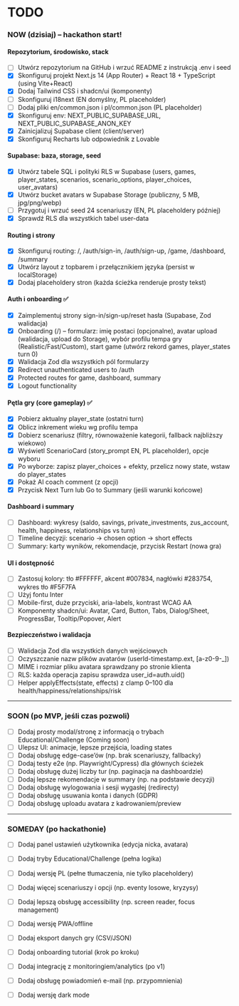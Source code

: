 # TODO

### NOW (dzisiaj) – hackathon start!

#### Repozytorium, środowisko, stack
- [ ] Utwórz repozytorium na GitHub i wrzuć README z instrukcją .env i seed
- [x] Skonfiguruj projekt Next.js 14 (App Router) + React 18 + TypeScript (using Vite+React)
- [x] Dodaj Tailwind CSS i shadcn/ui (komponenty)
- [ ] Skonfiguruj i18next (EN domyślny, PL placeholder)
- [ ] Dodaj pliki en/common.json i pl/common.json (PL placeholder)
- [x] Skonfiguruj env: NEXT_PUBLIC_SUPABASE_URL, NEXT_PUBLIC_SUPABASE_ANON_KEY
- [x] Zainicjalizuj Supabase client (client/server)
- [x] Skonfiguruj Recharts lub odpowiednik z Lovable

#### Supabase: baza, storage, seed
- [x] Utwórz tabele SQL i polityki RLS w Supabase (users, games, player_states, scenarios, scenario_options, player_choices, user_avatars)
- [x] Utwórz bucket avatars w Supabase Storage (publiczny, 5 MB, jpg/png/webp)
- [ ] Przygotuj i wrzuć seed 24 scenariuszy (EN, PL placeholdery później)
- [x] Sprawdź RLS dla wszystkich tabel user-data

#### Routing i strony
- [x] Skonfiguruj routing: /, /auth/sign-in, /auth/sign-up, /game, /dashboard, /summary
- [x] Utwórz layout z topbarem i przełącznikiem języka (persist w localStorage)
- [x] Dodaj placeholdery stron (każda ścieżka renderuje prosty tekst)

#### Auth i onboarding ✅
- [x] Zaimplementuj strony sign-in/sign-up/reset hasła (Supabase, Zod walidacja)
- [x] Onboarding (/) – formularz: imię postaci (opcjonalne), avatar upload (walidacja, upload do Storage), wybór profilu tempa gry (Realistic/Fast/Custom), start game (utwórz rekord games, player_states turn 0)
- [x] Walidacja Zod dla wszystkich pól formularzy
- [x] Redirect unauthenticated users to /auth
- [x] Protected routes for game, dashboard, summary
- [x] Logout functionality

#### Pętla gry (core gameplay) ✅
- [x] Pobierz aktualny player_state (ostatni turn)
- [x] Oblicz inkrement wieku wg profilu tempa
- [x] Dobierz scenariusz (filtry, równoważenie kategorii, fallback najbliższy wiekowo)
- [x] Wyświetl ScenarioCard (story_prompt EN, PL placeholder), opcje wyboru
- [x] Po wyborze: zapisz player_choices + efekty, przelicz nowy state, wstaw do player_states
- [x] Pokaż AI coach comment (z opcji)
- [x] Przycisk Next Turn lub Go to Summary (jeśli warunki końcowe)

#### Dashboard i summary
- [ ] Dashboard: wykresy (saldo, savings, private_investments, zus_account, health, happiness, relationships vs turn)
- [ ] Timeline decyzji: scenario → chosen option → short effects
- [ ] Summary: karty wyników, rekomendacje, przycisk Restart (nowa gra)

#### UI i dostępność
- [ ] Zastosuj kolory: tło #FFFFFF, akcent #007834, nagłówki #283754, wykres tło #F5F7FA
- [ ] Użyj fontu Inter
- [ ] Mobile-first, duże przyciski, aria-labels, kontrast WCAG AA
- [ ] Komponenty shadcn/ui: Avatar, Card, Button, Tabs, Dialog/Sheet, ProgressBar, Tooltip/Popover, Alert

#### Bezpieczeństwo i walidacja
- [ ] Walidacja Zod dla wszystkich danych wejściowych
- [ ] Oczyszczanie nazw plików avatarów (userId-timestamp.ext, [a-z0-9-_])
- [ ] MIME i rozmiar pliku avatara sprawdzany po stronie klienta
- [ ] RLS: każda operacja zapisu sprawdza user_id=auth.uid()
- [ ] Helper applyEffects(state, effects) z clamp 0–100 dla health/happiness/relationships/risk

---

### SOON (po MVP, jeśli czas pozwoli)

- [ ] Dodaj prosty modal/stronę z informacją o trybach Educational/Challenge (Coming soon)
- [ ] Ulepsz UI: animacje, lepsze przejścia, loading states
- [ ] Dodaj obsługę edge-case’ów (np. brak scenariuszy, fallbacky)
- [ ] Dodaj testy e2e (np. Playwright/Cypress) dla głównych ścieżek
- [ ] Dodaj obsługę dużej liczby tur (np. paginacja na dashboardzie)
- [ ] Dodaj lepsze rekomendacje w summary (np. na podstawie decyzji)
- [ ] Dodaj obsługę wylogowania i sesji wygasłej (redirecty)
- [ ] Dodaj obsługę usuwania konta i danych (GDPR)
- [ ] Dodaj obsługę uploadu avatara z kadrowaniem/preview

---

### SOMEDAY (po hackathonie)

- [ ] Dodaj panel ustawień użytkownika (edycja nicka, avatara)
- [ ] Dodaj tryby Educational/Challenge (pełna logika)
- [ ] Dodaj wersję PL (pełne tłumaczenia, nie tylko placeholdery)
- [ ] Dodaj więcej scenariuszy i opcji (np. eventy losowe, kryzysy)
- [ ] Dodaj lepszą obsługę accessibility (np. screen reader, focus management)
- [ ] Dodaj wersję PWA/offline
- [ ] Dodaj eksport danych gry (CSV/JSON)
- [ ] Dodaj onboarding tutorial (krok po kroku)
- [ ] Dodaj integrację z monitoringiem/analytics (po v1)
- [ ] Dodaj obsługę powiadomień e-mail (np. przypomnienia)
- [ ] Dodaj wersję dark mode

